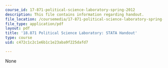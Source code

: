 ```yaml
---
course_id: 17-871-political-science-laboratory-spring-2012
description: This file contains information regarding handout.
file_location: /coursemedia/17-871-political-science-laboratory-spring-2012/c472c1c2c1e6b1c1e23aba9f225dafd7_MIT17_871S12_STATAHandou.pdf
file_type: application/pdf
layout: pdf
title: '18.871 Political Science Laboratory: STATA Handout'
type: course
uid: c472c1c2c1e6b1c1e23aba9f225dafd7

---
```

None